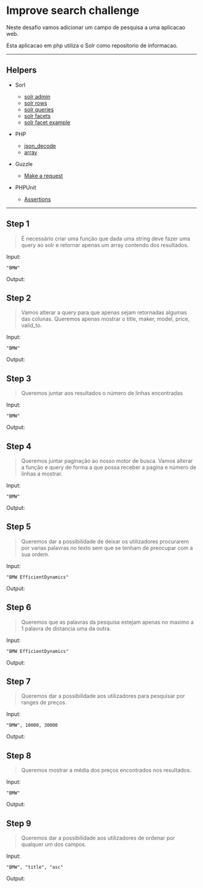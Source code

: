 # Improve search challenge

Neste desafio vamos adicionar um campo de  pesquisa a uma aplicacao web.

Esta aplicacao em php utiliza o Solr como repositorio de informacao.

---

## Helpers

- Sorl
    * [solr admin](http://localhost:8983/solr/#/carscore/query)
    * [solr rows](http://localhost:8983/solr/carscore/browse)
    * [solr queries](http://lucene.apache.org/solr/guide/6_6/common-query-parameters.html)
    * [solr facets](http://lucene.apache.org/solr/guide/6_6/faceting.html#faceting)
    * [solr facet example](http://yonik.com/solr-facet-functions/)

- PHP
    * [json_decode](http://php.net/manual/en/function.json-decode.php)
    * [array](http://php.net/manual/en/function.array.php)

- Guzzle
    * [Make a request](http://docs.guzzlephp.org/en/stable/quickstart.html)

- PHPUnit
    * [Assertions](https://phpunit.de/manual/current/en/appendixes.assertions.html)

---

## Step 1

> É necessário criar uma função que dada uma string deve fazer uma query ao
solr e retornar apenas um array contendo dos resultados.

Input:

    "BMW"

Output:


## Step 2

> Vamos alterar a query para que apenas sejam retornadas algumas das colunas.
Queremos apenas mostrar o title, maker, model, price, valid_to.

Input:
    
    "BMW"

Output:


## Step 3

> Queremos juntar aos resultados o número de linhas encontradas

Input:
    
    "BMW"

Output:


## Step 4

> Queremos juntar paginação ao nosso motor de busca. Vamos alterar a função e
query de forma a que possa receber a pagina e número de linhas a mostrar.

Input:
    
    "BMW"

Output:


## Step 5

> Queremos dar a possibilidade de deixar os utilizadores procurarem por varias palavras no texto
sem que se tenham de preocupar com a sua ordem.

Input:
    
    "BMW EfficientDynamics"

Output:

## Step 6

> Queremos que as palavras da pesquisa estejam apenas no maximo a 1 palavra de distancia uma da outra.

Input:
    
    "BMW EfficientDynamics"

Output:

## Step 7

> Queremos dar a possibilidade aos utilizadores para pesquisar por ranges de preços.

Input:
    
    "BMW", 10000, 30000

Output:


## Step 8

> Queremos mostrar a média dos preços encontrados nos resultados.

Input:
    
    "BMW"

Output:


## Step 9

> Queremos dar a possibilidade aos utilizadores de ordenar por qualquer um dos campos.

Input:
    
    "BMW", "title", "asc"

Output:

